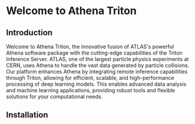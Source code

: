 # Welcome to Athena Triton

## Introduction
Welcome to Athena Triton, the innovative fusion of ATLAS's powerful Athena software package with the cutting-edge capabilities of the Triton Inference Server. ATLAS, one of the largest particle physics experiments at CERN, uses Athena to handle the vast data generated by particle collisions. Our platform enhances Athena by integrating remote inference capabilities through Triton, allowing for efficient, scalable, and high-performance processing of deep learning models. This enables advanced data analysis and machine learning applications, providing robust tools and flexible solutions for your computational needs.

## Installation


```{tableofcontents}
```
